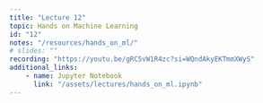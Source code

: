 ```yaml
---
title: "Lecture 12"
topic: Hands on Machine Learning
id: "12"
notes: "/resources/hands_on_ml/"
# slides: ""
recording: "https://youtu.be/gRC5vW1R4zc?si=WQndAkyEKTmmXWyS"
additional_links:
    - name: Jupyter Notebook
      link: "/assets/lectures/hands_on_ml.ipynb"
---
```

